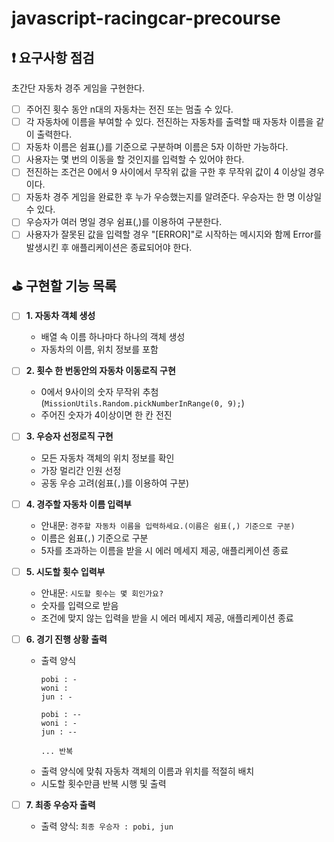 # javascript-racingcar-precourse

## ❗ 요구사항 점검

초간단 자동차 경주 게임을 구현한다.

- [ ] 주어진 횟수 동안 n대의 자동차는 전진 또는 멈출 수 있다.
- [ ] 각 자동차에 이름을 부여할 수 있다. 전진하는 자동차를 출력할 때 자동차 이름을 같이 출력한다.
- [ ] 자동차 이름은 쉼표(,)를 기준으로 구분하며 이름은 5자 이하만 가능하다.
- [ ] 사용자는 몇 번의 이동을 할 것인지를 입력할 수 있어야 한다.
- [ ] 전진하는 조건은 0에서 9 사이에서 무작위 값을 구한 후 무작위 값이 4 이상일 경우이다.
- [ ] 자동차 경주 게임을 완료한 후 누가 우승했는지를 알려준다. 우승자는 한 명 이상일 수 있다.
- [ ] 우승자가 여러 명일 경우 쉼표(,)를 이용하여 구분한다.
- [ ] 사용자가 잘못된 값을 입력할 경우 "[ERROR]"로 시작하는 메시지와 함께 Error를 발생시킨 후 애플리케이션은 종료되어야 한다.

## ⛳ 구현할 기능 목록
- [ ] **1. 자동차 객체 생성**
    - 배열 속 이름 하나마다 하나의 객체 생성
    - 자동차의 이름, 위치 정보를 포함

- [ ] **2. 횟수 한 번동안의 자동차 이동로직 구현**
    - 0에서 9사이의 숫자 무작위 추첨 (`MissionUtils.Random.pickNumberInRange(0, 9);`)
    - 주어진 숫자가 4이상이면 한 칸 전진

- [ ] **3. 우승자 선정로직 구현**
    - 모든 자동차 객체의 위치 정보를 확인
    - 가장 멀리간 인원 선정
    - 공동 우승 고려(쉼표(`,`)를 이용하여 구분)

- [ ] **4. 경주할 자동차 이름 입력부**
    - 안내문: `경주할 자동차 이름을 입력하세요.(이름은 쉼표(,) 기준으로 구분)`
    - 이름은 쉼표(`,`) 기준으로 구분
    - 5자를 초과하는 이름을 받을 시 에러 메세지 제공, 애플리케이션 종료

- [ ] **5. 시도할 횟수 입력부**
    - 안내문: `시도할 횟수는 몇 회인가요?`
    - 숫자를 입력으로 받음
    - 조건에 맞지 않는 입력을 받을 시 에러 메세지 제공, 애플리케이션 종료

- [ ] **6. 경기 진행 상황 출력**
    - 출력 양식
        ```
        pobi : -
        woni : 
        jun : -

        pobi : --
        woni : -
        jun : --

        ... 반복
        ```
    - 출력 양식에 맞춰 자동차 객체의 이름과 위치를 적절히 배치
    - 시도할 횟수만큼 반복 시행 및 출력

- [ ] **7. 최종 우승자 출력**
    - 출력 양식: `최종 우승자 : pobi, jun`